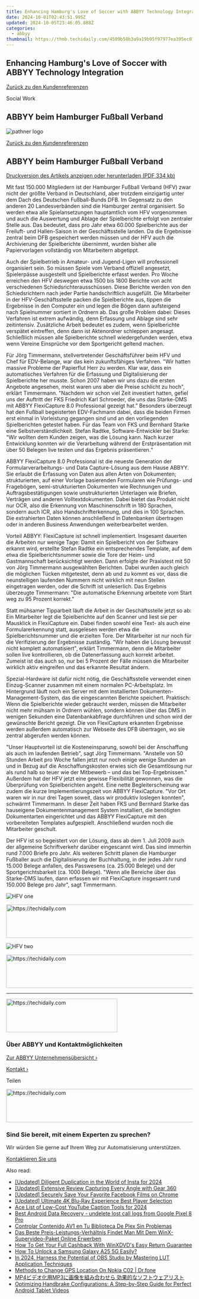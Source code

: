 ```yaml
---
title: Enhancing Hamburg's Love of Soccer with ABBYY Technology Integration
date: 2024-10-01T02:43:51.995Z
updated: 2024-10-05T23:46:05.888Z
categories:
  - abbyy
thumbnail: https://thmb.techidaily.com/4509b58b3a9a19b95f97977ea395ec0191792aea55bdaf18f72a70f3772092da.jpg
---
```


## Enhancing Hamburg's Love of Soccer with ABBYY Technology Integration

[Zurück zu den Kundenreferenzen](https://tools.techidaily.com/abbyy/products/)

Social Work

## ABBYY beim Hamburger Fußball Verband

![pathner logo](https://content.abbyy.com/-/media/project/abbyy/abbyy/logos-white/de/21607.png?h=40&iar=0&w=120)

[Zurück zu den Kundenreferenzen](https://tools.techidaily.com/abbyy/products/)

## ABBYY beim Hamburger Fußball Verband

[Druckversion des Artikels anzeigen oder herunterladen (PDF 334 kb)](https://static5.abbyy.com/abbyycommedia/6143/cs-hfv-fc-d-draft4.pdf) 

Mit fast 150.000 Mitgliedern ist der Hamburger Fußball Verband (HFV) zwar nicht der größte Verband in Deutschland, aber trotzdem einzigartig unter dem Dach des Deutschen Fußball-Bunds DFB. Im Gegensatz zu den anderen 20 Landesverbänden sind die Hamburger zentral organisiert. So werden etwa alle Spielansetzungen hauptamtlich vom HFV vorgenommen und auch die Auswertung und Ablage der Spielberichte erfolgt von zentraler Stelle aus. Das bedeutet, dass pro Jahr etwa 60.000 Spielberichte aus der Freiluft- und Hallen-Saison in der Geschäftsstelle landen. Da die Ergebnisse zentral beim DFB gespeichert werden müssen und der HFV auch die Archivierung der Spielberichte übernimmt, wurden bisher alle Papiervorlagen vollständig von Mitarbeitern abgetippt.

Auch der Spielbetrieb in Amateur- und Jugend-Ligen will professionell organisiert sein. So müssen Spiele vom Verband offiziell angesetzt, Spielerpässe ausgestellt und Spielberichte erfasst werden. Pro Woche erreichen den HFV deswegen etwa 1500 bis 1800 Berichte von acht verschiedenen Schiedsrichterausschüssen. Diese Berichte werden von den Schiedsrichtern nach jeder Partie handschriftlich ausgefüllt. Die Mitarbeiter in der HFV-Geschäftsstelle packen die Spielberichte aus, tippen die Ergebnisse in den Computer ein und legen die Bögen dann aufsteigend nach Spielnummer sortiert in Ordnern ab. Das große Problem dabei: Dieses Verfahren ist extrem aufwändig, denn Erfassung und Ablage sind sehr zeitintensiv. Zusätzliche Arbeit bedeutet es zudem, wenn Spielberichte verspätet eintreffen, denn dann ist Aktenordner schleppen angesagt. Schließlich müssen alle Spielberichte schnell wiedergefunden werden, etwa wenn Vereine Einsprüche vor dem Sportgericht geltend machen.

Für Jörg Timmermann, stellvertretender Geschäftsführer beim HFV und Chef für EDV-Belange, war das kein zukunftsfähiges Verfahren. "Wir hatten massive Probleme der Papierflut Herr zu werden. Klar war, dass ein automatisches Verfahren für die Erfassung und Digitalisierung der Spielberichte her musste. Schon 2007 haben wir uns dazu die ersten Angebote angesehen, meist waren uns aber die Preise schlicht zu hoch", erklärt Timmermann. "Nachdem wir schon viel Zeit investiert hatten, gefiel uns der Auftritt der FKS Friedrich Karl Schroeder, die uns das Starke-DMS mit ABBYY FlexiCapture 8.0 Professional gezeigt hat.” Besonders überzeugt hat den Fußball begeisterten EDV-Fachmann dabei, dass die beiden Firmen erst einmal in Vorleistung gegangen sind und an den vorliegenden Spielberichten getestet haben. Für das Team von FKS und Bernhard Starke eine Selbstverständlichkeit. Stefan Radtke, Software-Entwickler bei Starke: "Wir wollten dem Kunden zeigen, was die Lösung kann. Nach kurzer Entwicklung konnten wir die Verarbeitung während der Erstpräsentation mit über 50 Belegen live testen und das Ergebnis präsentieren.“

ABBYY FlexiCapture 8.0 Professional ist die neueste Generation der Formularverarbeitungs- und Data Capture-Lösung aus dem Hause ABBYY. Sie erlaubt die Erfassung von Daten aus allen Arten von Dokumenten; strukturierten, auf einer Vorlage basierenden Formularen wie Prüfungs- und Fragebögen, semi-strukturierten Dokumenten wie Rechnungen und Auftragsbestätigungen sowie unstrukturierten Unterlagen wie Briefen, Verträgen und anderen Volltextdokumenten. Dabei bietet das Produkt nicht nur OCR, also die Erkennung von Maschinenschrift in 180 Sprachen, sondern auch ICR, also Handschrifterkennung, und dies in 100 Sprachen. Die extrahierten Daten können anschließend in Datenbanken übertragen oder in anderen Business Anwendungen weiterbearbeitet werden.

Vorteil ABBYY: FlexiCapture ist schnell implementiert. Insgesamt dauerten die Arbeiten nur wenige Tage: Damit ein Spielbericht von der Software erkannt wird, erstellte Stefan Radtke ein entsprechendes Template, auf dem etwa die Spielberichtsnummer sowie die Tore der Heim- und Gastmannschaft berücksichtigt werden. Dann erfolgte der Praxistest mit 50 von Jörg Timmermann ausgewählten Berichten. Dabei wurden auch gleich die möglichen Tücken mitgetestet, denn ab und zu kommt es vor, dass die neunstelligen laufenden Nummern nicht wirklich mit neun Stellen eingetragen werden, oder die Schrift ist unleserlich. Das Ergebnis überzeugte Timmermann: "Die automatische Erkennung arbeitete vom Start weg zu 95 Prozent korrekt."

Statt mühsamer Tipparbeit läuft die Arbeit in der Geschäftsstelle jetzt so ab: Ein Mitarbeiter legt die Spielberichte auf den Scanner und liest sie per Mausklick in FlexiCapture ein. Dabei finden sowohl eine Text- als auch eine Formularerkennung statt, ausgelesen werden etwa die Spielberichtsnummer und die erzielten Tore. Der Mitarbeiter ist nur noch für die Verifizierung der Ergebnisse zuständig. "Wir haben die Lösung bewusst nicht komplett automatisiert", erklärt Timmermann, denn die Mitarbeiter sollen live kontrollieren, ob die Datenerfassung auch korrekt arbeitet. Zumeist ist das auch so, nur bei 5 Prozent der Fälle müssen die Mitarbeiter wirklich aktiv eingreifen und das erkannte Resultat ändern.

Spezial-Hardware ist dafür nicht nötig, die Geschäftsstelle verwendet einen Einzug-Scanner zusammen mit einem normalen PC-Arbeitsplatz. Im Hintergrund läuft noch ein Server mit dem installierten Dokumenten-Management-System, das die eingescannten Berichte speichert. Praktisch: Wenn die Spielberichte wieder gebraucht werden, müssen die Mitarbeiter nicht mehr mühsam in Ordnern wühlen, sondern können über das DMS in wenigen Sekunden eine Datenbankabfrage durchführen und schon wird der gewünschte Bericht gezeigt. Die von FlexiCapture erkannten Ergebnisse werden außerdem automatisch zur Webseite des DFB übertragen, wo sie zentral abgerufen werden können.

"Unser Hauptvorteil ist die Kosteneinsparung, sowohl bei der Anschaffung als auch im laufenden Betrieb", sagt Jörg Timmermann. "Anstelle von 50 Stunden Arbeit pro Woche fallen jetzt nur noch einige wenige Stunden an und in Bezug auf die Anschaffungskosten erwies sich die Gesamtlösung nur als rund halb so teuer wie der Mitbewerb – und das bei Top-Ergebnissen." Außerdem hat der HFV jetzt eine gewisse Flexibilität gewonnen, was die Überprüfung von Spielberichten angeht. Eine nette Begleiterscheinung war zudem die kurze Implementierungszeit von ABBYY FlexiCapture. "Vor Ort waren wir in nur drei Tagen soweit, dass wir produktiv loslegen konnten", schwärmt Timmermann. In dieser Zeit haben FKS und Bernhard Starke das hauseigene Dokumentenmanagement System installiert, die benötigten Dokumentarten eingerichtet und das ABBYY FlexiCapture mit den vorbereiteten Templates aufgespielt. Anschließend wurden noch die Mitarbeiter geschult.

Der HFV ist so begeistert von der Lösung, dass ab dem 1\. Juli 2009 auch der allgemeine Schriftverkehr darüber eingescannt wird. Das sind immerhin rund 7.000 Briefe pro Jahr. Als weiteren Schritt planen die Hamburger Fußballer auch die Digitalisierung der Buchhaltung, in der jedes Jahr rund 15.000 Belege anfallen, des Passwesens (ca. 25.000 Belege) und der Sportgerichtsbarkeit (ca. 1000 Belege). "Wenn alle Bereiche über das Starke-DMS laufen, dann erfassen wir mit FlexiCapture insgesamt rund 150.000 Belege pro Jahr", sagt Timmermann.

![HFV one](https://static1.abbyy.com/abbyycommedia/6018/hfv-one.png)

<!-- affiliate ads begin -->
<a href="https://ephamedtechinc.pxf.io/c/5597632/2136612/26400" target="_top" id="2136612">
  <img src="//a.impactradius-go.com/display-ad/26400-2136612" border="0" alt="https://techidaily.com" width="728" height="90"/>
</a>
<img height="0" width="0" src="https://ephamedtechinc.pxf.io/i/5597632/2136612/26400" style="position:absolute;visibility:hidden;" border="0" />
<!-- affiliate ads end -->

![HFV two](https://static1.abbyy.com/abbyycommedia/6019/hfv-two.png)

<!-- affiliate ads begin -->
<a href="https://unicoeye.pxf.io/c/5597632/2134241/18498" target="_top" id="2134241">
  <img src="//a.impactradius-go.com/display-ad/18498-2134241" border="0" alt="https://techidaily.com" width="728" height="90"/>
</a>
<img height="0" width="0" src="https://unicoeye.pxf.io/i/5597632/2134241/18498" style="position:absolute;visibility:hidden;" border="0" />
<!-- affiliate ads end -->

---

<!-- affiliate ads begin -->
<a href="https://aligracehair.sjv.io/c/5597632/1938693/19272" target="_top" id="1938693">
  <img src="//a.impactradius-go.com/display-ad/19272-1938693" border="0" alt="https://techidaily.com" width="300" height="90"/>
</a>
<img height="0" width="0" src="https://aligracehair.sjv.io/i/5597632/1938693/19272" style="position:absolute;visibility:hidden;" border="0" />
<!-- affiliate ads end -->

### Über ABBYY und Kontaktmöglichkeiten

[Zur ABBYY Unternehmensübersicht ›](https://tools.techidaily.com/abbyy/products/)

[Kontakt ›](https://tools.techidaily.com/abbyy/products/)

Teilen 

<!-- affiliate ads begin -->
<a href="https://appsumo.8odi.net/c/5597632/2151872/7443" target="_top" id="2151872">
  <img src="//a.impactradius-go.com/display-ad/7443-2151872" border="0" alt="https://techidaily.com" width="728" height="90"/>
</a>
<img height="0" width="0" src="https://appsumo.8odi.net/i/5597632/2151872/7443" style="position:absolute;visibility:hidden;" border="0" />
<!-- affiliate ads end -->

### Sind Sie bereit, mit einem Experten zu sprechen?

Wir würden Sie gerne auf Ihrem Weg zur Automatisierung unterstützen.

[Kontaktieren Sie uns](https://tools.techidaily.com/abbyy/products/)

<ins class="adsbygoogle"
     style="display:block"
     data-ad-format="autorelaxed"
     data-ad-client="ca-pub-7571918770474297"
     data-ad-slot="1223367746"></ins>

<ins class="adsbygoogle"
     style="display:block"
     data-ad-client="ca-pub-7571918770474297"
     data-ad-slot="8358498916"
     data-ad-format="auto"
     data-full-width-responsive="true"></ins>

<span class="atpl-alsoreadstyle">Also read:</span>
<div><ul>
<li><a href="https://instagram-videos.techidaily.com/updated-diligent-duplication-in-the-world-of-insta-for-2024/"><u>[Updated] Diligent Duplication in the World of Insta for 2024</u></a></li>
<li><a href="https://vp-tips.techidaily.com/updated-extensive-review-capturing-every-angle-with-gear-360/"><u>[Updated] Extensive Review Capturing Every Angle with Gear 360</u></a></li>
<li><a href="https://facebook-video-files.techidaily.com/updated-securely-save-your-favorite-facebook-films-on-chrome/"><u>[Updated] Securely Save Your Favorite Facebook Films on Chrome</u></a></li>
<li><a href="https://fox-blue.techidaily.com/updated-ultimate-4k-blu-ray-experience-best-player-selection/"><u>[Updated] Ultimate 4K Blu-Ray Experience Best Player Selection</u></a></li>
<li><a href="https://youtube-lab.techidaily.com/ist-of-low-cost-youtube-caption-tools-for-2024/"><u>Ace List of Low-Cost YouTube Caption Tools for 2024</u></a></li>
<li><a href="https://phone-solutions.techidaily.com/best-android-data-recovery-undelete-lost-call-logs-from-google-pixel-8-pro-by-fonelab-android-recover-call-logs/"><u>Best Android Data Recovery - undelete lost call logs from Google Pixel 8 Pro</u></a></li>
<li><a href="https://discover-brilliant.techidaily.com/controlar-contenido-av1-en-tu-biblioteca-de-plex-sin-problemas/"><u>Controlar Contenido AV1 en Tu Biblioteca De Plex Sin Problemas</u></a></li>
<li><a href="https://discover-brilliant.techidaily.com/das-beste-preis-leistungs-verhaltnis-findet-man-mit-dem-winx-supervideo-paket-online-erwerben/"><u>Das Beste Preis-Leistungs-Verhältnis Findet Man Mit Dem WinX-Supervideo-Paket Online Erwerben</u></a></li>
<li><a href="https://discover-brilliant.techidaily.com/how-to-get-your-full-cashback-with-winxdvds-easy-return-guarantee/"><u>How To Get Your Full Cashback With WinXDVD's Easy Return Guarantee</u></a></li>
<li><a href="https://android-unlock.techidaily.com/how-to-unlock-a-samsung-galaxy-a25-5g-easily-by-drfone-android/"><u>How To Unlock a Samsung Galaxy A25 5G Easily?</u></a></li>
<li><a href="https://some-knowledge.techidaily.com/in-2024-harness-the-potential-of-obs-studio-by-mastering-lut-application-techniques/"><u>In 2024, Harness the Potential of OBS Studio by Mastering LUT Application Techniques</u></a></li>
<li><a href="https://fake-location.techidaily.com/methods-to-change-gps-location-on-nokia-c02-drfone-by-drfone-virtual-android/"><u>Methods to Change GPS Location On Nokia C02 | Dr.fone</u></a></li>
<li><a href="https://discover-brilliant.techidaily.com/1725284893586-mp4mp3/"><u>MP4ビデオ化用MP3に画像を組み合わせら 効果的なソフトウェアリスト</u></a></li>
<li><a href="https://discover-brilliant.techidaily.com/optimizing-handbrake-configurations-a-step-by-step-guide-for-perfect-android-tablet-videos/"><u>Optimizing Handbrake Configurations: A Step-by-Step Guide for Perfect Android Tablet Videos</u></a></li>
</ul></div>

